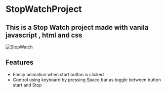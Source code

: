 # StopWatchProject
## This is a Stop Watch project made with vanila javascript , html and css
![StopWatch](https://user-images.githubusercontent.com/42910335/169370719-f6f49286-8c7b-445d-aafe-27f0a7a39a26.gif)
## Features
- Fancy animation when start button is clicked
- Control using keyboard by pressing Space bar as toggle between button start and Stop 



